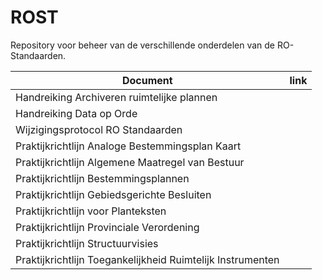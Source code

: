 # ROST
Repository voor beheer van de verschillende onderdelen van de RO-Standaarden.

| Document                                                      | link                                              |  
|---------------------------------------------------------------|---------------------------------------------------|  
| Handreiking Archiveren ruimtelijke plannen                    | [](https://geonovum.github.io/ROST/HRARP/)        |  
| Handreiking Data op Orde                                      | [](https://geonovum.github.io/ROST/HRDoO/)        |  
| Wijzigingsprotocol RO Standaarden                             | [](https://geonovum.github.io/ROST/HRWIJZPROT/)   |  
| Praktijkrichtlijn Analoge Bestemmingsplan Kaart               | [](https://geonovum.github.io/ROST/PRABPK/)       |  
| Praktijkrichtlijn Algemene Maatregel van Bestuur              | [](https://geonovum.github.io/ROST/PRAMvB/)       |  
| Praktijkrichtlijn Bestemmingsplannen                          | [](https://geonovum.github.io/ROST/PRBP/)         |  
| Praktijkrichtlijn Gebiedsgerichte Besluiten                   | [](https://geonovum.github.io/ROST/PRGB/)         |  
| Praktijkrichtlijn voor Planteksten                            | [](https://geonovum.github.io/ROST/PRPT/)         |  
| Praktijkrichtlijn Provinciale Verordening                     | [](https://geonovum.github.io/ROST/PRPV/)         |  
| Praktijkrichtlijn Structuurvisies                             | [](https://geonovum.github.io/ROST/PRSV/)         |  
| Praktijkrichtlijn Toegankelijkheid Ruimtelijk Instrumenten    | [](https://geonovum.github.io/ROST/PRTRI/)        |  

